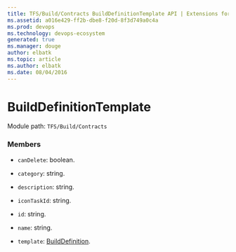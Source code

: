 ```yaml
---
title: TFS/Build/Contracts BuildDefinitionTemplate API | Extensions for Azure DevOps Services
ms.assetid: a016e429-ff2b-dbe8-f20d-8f3d749a0c4a
ms.prod: devops
ms.technology: devops-ecosystem
generated: true
ms.manager: douge
author: elbatk
ms.topic: article
ms.author: elbatk
ms.date: 08/04/2016
---
```


# BuildDefinitionTemplate

Module path: `TFS/Build/Contracts`


### Members

* `canDelete`: boolean. 

* `category`: string. 

* `description`: string. 

* `iconTaskId`: string. 

* `id`: string. 

* `name`: string. 

* `template`: [BuildDefinition](./BuildDefinition.md). 

